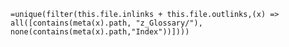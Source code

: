`=unique(filter(this.file.inlinks + this.file.outlinks,(x) => all([contains(meta(x).path, "z_Glossary/"), none(contains(meta(x).path,"Index"))])))`